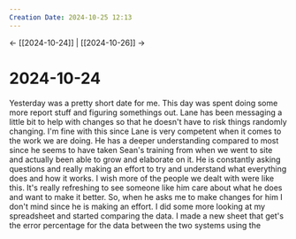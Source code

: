 ```yaml
---
Creation Date: 2024-10-25 12:13
---
```


<- [[2024-10-24]] | [[2024-10-26]]  ->

# 2024-10-24
Yesterday was a pretty short date for me. This day was spent doing some more report stuff and figuring somethings out. Lane has been messaging a little bit to help with changes so that he doesn't have to risk things randomly changing. I'm fine with this since Lane is very competent when it comes to the work we are doing. He has a deeper understanding compared to most since he seems to have taken Sean's training from when we went to site and actually been able to grow and elaborate on it. He is constantly asking questions and really making an effort to try and understand what everything does and how it works. I wish more of the people we dealt with were like this. It's really refreshing to see someone like him care about what he does and want to make it better. So, when he asks me to make changes for him I don't mind since he is making an effort. I did some more looking at my spreadsheet and started comparing the data. I made a new sheet that get's the error percentage for the data between the two systems using the  